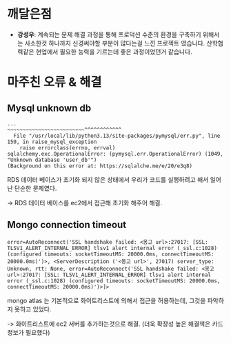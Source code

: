 # 깨달은점

- **강성우**: 계속되는 문제 해결 과정을 통해 프로덕션 수준의 환경을 구축하기 위해서는 사소한것 하나까지 신경써야할 부분이 많다는걸 느낀 프로젝트 였습니다. 산학협력같은 현업에서 필요한 능력을 기르는데 좋은 과정이었던거 같습니다.

# 마주친 오류 & 해결

## Mysql unknown db
```
...
~~~~~~~~~~~~~~~~~~~~~~~~~^^^^^^^^^^^^
  File "/usr/local/lib/python3.13/site-packages/pymysql/err.py", line 150, in raise_mysql_exception
    raise errorclass(errno, errval)
sqlalchemy.exc.OperationalError: (pymysql.err.OperationalError) (1049, "Unknown database 'user_db'")
(Background on this error at: https://sqlalche.me/e/20/e3q8)
```
RDS 데이터 베이스가 초기화 되지 않은 상태에서 우리가 코드를 실행하려고 해서 일어난 단순한 문제였다.

-> RDS 데이터 베이스를 ec2에서 접근해 초기화 해주어 해결.

## Mongo connection timeout
```
error=AutoReconnect('SSL handshake failed: <몽고 url>:27017: [SSL: TLSV1_ALERT_INTERNAL_ERROR] tlsv1 alert internal error (_ssl.c:1028) (configured timeouts: socketTimeoutMS: 20000.0ms, connectTimeoutMS: 20000.0ms)')>, <ServerDescription ('<몽고 url>', 27017) server_type: Unknown, rtt: None, error=AutoReconnect('SSL handshake failed: <몽고 url>:27017: [SSL: TLSV1_ALERT_INTERNAL_ERROR] tlsv1 alert internal error (_ssl.c:1028) (configured timeouts: socketTimeoutMS: 20000.0ms, connectTimeoutMS: 20000.0ms)')>]>
```
mongo atlas 는 기본적으로 화이트리스트에 의해서 접근을 허용하는데, 그것을 파악하지 못하고 있었다. 

-> 화이트리스트에 ec2 서버를 추가하는것으로 해결. (더욱 확장성 높은 해결책은 카드정보가 필요했다)
